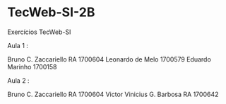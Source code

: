 # TecWeb-SI-2B
Exercícios TecWeb-SI

Aula 1 :

Bruno C. Zaccariello RA 1700604
Leonardo de Melo 1700579
Eduardo Marinho 1700158

Aula 2 :

Bruno C. Zaccariello RA 1700604
Victor Vinicius G. Barbosa RA 1700642
